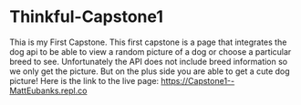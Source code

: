 # Thinkful-Capstone1
Thia is my First Capstone.
This first capstone is a page that integrates the dog api to be able to view a random picture of a dog or choose a particular breed to see. Unfortunately the API does not include breed information so we only get the picture. But on the plus side you are able to get a cute dog picture!
Here is the link to the live page: https://Capstone1--MattEubanks.repl.co
